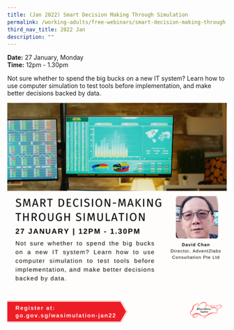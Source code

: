 ```yaml
---
title: (Jan 2022) Smart Decision Making Through Simulation
permalink: /working-adults/free-webinars/smart-decision-making-through-simulation-jan2022/
third_nav_title: 2022 Jan
description: ""
---
```

**Date:** 27 January, Monday
<br> **Time:** 12pm - 1.30pm

Not sure whether to spend the big bucks on a new IT system? Learn how to use computer simulation to test tools before implementation, and make better decisions backed by data.

![SNT Adults 27 Jan](/images/27-jan-wa.png)